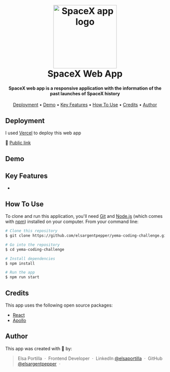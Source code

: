 <h1 align="center">
  <br>
  <a href="http://www.amitmerchant.com/electron-markdownify"><img src="https://cdn.icon-icons.com/icons2/2389/PNG/512/spacex_logo_icon_144865.png" alt="SpaceX app logo" width="200"></a>
  <br>
  SpaceX Web App
  <br>
</h1>

<h4 align="center">SpaceX web app is a responsive application with the information of the past launches of SpaceX history</h4>

<p align="center">
  <a href="#deployment">Deployment</a> •
  <a href="#demo">Demo</a> •
  <a href="#key-features">Key Features</a> •
  <a href="#how-to-use">How To Use</a> •
  <a href="#credits">Credits</a> •
  <a href="#author">Author</a>
</p>

## Deployment

I used [Vercel](https://vercel.com) to deploy this web app

🔗 [Public link](https://yema-coding-challenge-4lgc6zrpd-elsargentpepper.vercel.app)

## Demo



## Key Features

-  

## How To Use

To clone and run this application, you'll need [Git](https://git-scm.com) and [Node.js](https://nodejs.org/en/download/) (which comes with [npm](http://npmjs.com)) installed on your computer. From your command line:

```bash
# Clone this repository
$ git clone https://github.com/elsargentpepper/yema-coding-challenge.git

# Go into the repository
$ cd yema-coding-challenge

# Install dependencies
$ npm install

# Run the app
$ npm run start
```

## Credits

This app uses the following open source packages:

- [React](https://reactjs.org)
- [Apollo](https://www.apollographql.com)


## Author

This app was created with 💚 by:

> Elsa Portilla &nbsp;&middot;&nbsp;
> Frontend Developer &nbsp;&middot;&nbsp;
> LinkedIn [@elsaportilla](https://www.linkedin.com/in/elsaportilla/) &nbsp;&middot;&nbsp;
> GitHub [@elsargentpepper](https://github.com/elsargentpepper) &nbsp;&middot;&nbsp;
